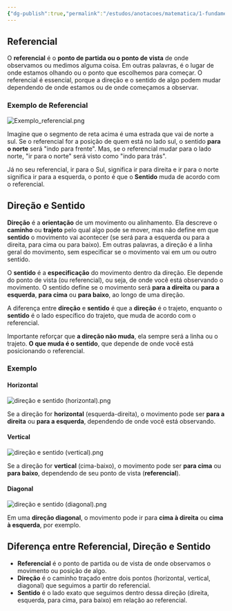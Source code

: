 ```yaml
---
{"dg-publish":true,"permalink":"/estudos/anotacoes/matematica/1-fundamental-1/4-geometria-plana/4-3-direcao-e-sentido/"}
---
```


## Referencial

O **referencial** é o **ponto de partida ou o ponto de vista** de onde observamos ou medimos alguma coisa. Em outras palavras, é o lugar de onde estamos olhando ou o ponto que escolhemos para começar. O referencial é essencial, porque a direção e o sentido de algo podem mudar dependendo de onde estamos ou de onde começamos a observar.

### Exemplo de Referencial

![Exemplo_referencial.png](/img/user/assets/Notas/Matem%C3%A1tica%20e%20Natureza/1.%20Matem%C3%A1tica%20-%20Fundamental/4.%20Geometria%20plana/4.3.%20Dire%C3%A7%C3%A3o%20e%20sentido/Exemplo_referencial.png)

Imagine que o segmento de reta acima é uma estrada que vai de norte a sul. Se o referencial for a posição de quem está no lado sul, o sentido **para o norte** será "indo para frente". Mas, se o referencial mudar para o lado norte, "ir para o norte" será visto como "indo para trás".

Já no seu referencial, ir para o Sul, significa ir para direita e ir para o norte significa ir para a esquerda, o ponto é que o **Sentido** muda de acordo com o referencial.

## Direção e Sentido

**Direção** é a **orientação** de um movimento ou alinhamento. Ela descreve o **caminho** ou **trajeto** pelo qual algo pode se mover, mas não define em que **sentido** o movimento vai acontecer (se será para a esquerda ou para a direita, para cima ou para baixo). Em outras palavras, a direção é a linha geral do movimento, sem especificar se o movimento vai em um ou outro sentido.

O **sentido** é a **especificação** do movimento dentro da direção. Ele depende do ponto de vista (ou referencial), ou seja, de onde você está observando o movimento. O sentido define se o movimento será **para a direita** ou **para a esquerda**, **para cima** ou **para baixo**, ao longo de uma direção.

A diferença entre **direção** e **sentido** é que a **direção** é o trajeto, enquanto o **sentido** é o lado específico do trajeto, que muda de acordo com o referencial.

Importante reforçar que **a direção não muda**, ela sempre será a linha ou o trajeto. **O que muda é o sentido**, que depende de onde você está posicionando o referencial.

### Exemplo

#### Horizontal

![direção e sentido (horizontal).png](/img/user/assets/Notas/Matem%C3%A1tica%20e%20Natureza/1.%20Matem%C3%A1tica%20-%20Fundamental/4.%20Geometria%20plana/4.3.%20Dire%C3%A7%C3%A3o%20e%20sentido/dire%C3%A7%C3%A3o%20e%20sentido%20(horizontal).png)

Se a direção for **horizontal** (esquerda-direita), o movimento pode ser **para a direita** ou **para a esquerda**, dependendo de onde você está observando.

#### Vertical

![direção e sentido (vertical).png](/img/user/assets/Notas/Matem%C3%A1tica%20e%20Natureza/1.%20Matem%C3%A1tica%20-%20Fundamental/4.%20Geometria%20plana/4.3.%20Dire%C3%A7%C3%A3o%20e%20sentido/dire%C3%A7%C3%A3o%20e%20sentido%20(vertical).png)

Se a direção for **vertical** (cima-baixo), o movimento pode ser **para cima** ou **para baixo**, dependendo de seu ponto de vista (**referencial**).

#### Diagonal

![direção e sentido (diagonal).png](/img/user/assets/Notas/Matem%C3%A1tica%20e%20Natureza/1.%20Matem%C3%A1tica%20-%20Fundamental/4.%20Geometria%20plana/4.3.%20Dire%C3%A7%C3%A3o%20e%20sentido/dire%C3%A7%C3%A3o%20e%20sentido%20(diagonal).png)

Em uma **direção diagonal**, o movimento pode ir para **cima à direita** ou **cima à esquerda**, por exemplo.

## Diferença entre Referencial, Direção e Sentido

- **Referencial** é o ponto de partida ou de vista de onde observamos o movimento ou posição de algo.
- **Direção** é o caminho traçado entre dois pontos (horizontal, vertical, diagonal) que seguimos a partir do referencial.
- **Sentido** é o lado exato que seguimos dentro dessa direção (direita, esquerda, para cima, para baixo) em relação ao referencial.
